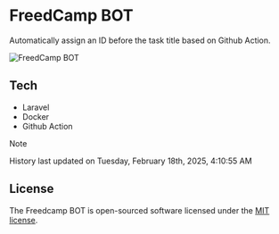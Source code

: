 # FreedCamp BOT

Automatically assign an ID before the task title based on Github Action.

![FreedCamp BOT](https://repository-images.githubusercontent.com/737932867/7d34798b-2680-471c-b089-a78a718d3d6a)

## Tech

- Laravel
- Docker
- Github Action

> [!NOTE]  
> History last updated on Tuesday, February 18th, 2025, 4:10:55 AM

## License

The Freedcamp BOT is open-sourced software licensed under the [MIT license](https://opensource.org/licenses/MIT).
